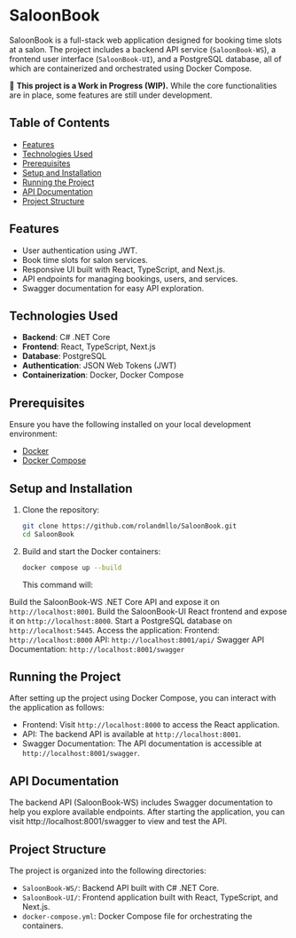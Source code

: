 # SaloonBook

SaloonBook is a full-stack web application designed for booking time slots at a salon. The project includes a backend API service (`SaloonBook-WS`), a frontend user interface (`SaloonBook-UI`), and a PostgreSQL database, all of which are containerized and orchestrated using Docker Compose.

🚧 **This project is a Work in Progress (WIP).** While the core functionalities are in place, some features are still under development.

## Table of Contents

- [Features](#features)
- [Technologies Used](#technologies-used)
- [Prerequisites](#prerequisites)
- [Setup and Installation](#setup-and-installation)
- [Running the Project](#running-the-project)
- [API Documentation](#api-documentation)
- [Project Structure](#project-structure)

## Features

- User authentication using JWT.
- Book time slots for salon services.
- Responsive UI built with React, TypeScript, and Next.js.
- API endpoints for managing bookings, users, and services.
- Swagger documentation for easy API exploration.

## Technologies Used

- **Backend**: C# .NET Core
- **Frontend**: React, TypeScript, Next.js
- **Database**: PostgreSQL
- **Authentication**: JSON Web Tokens (JWT)
- **Containerization**: Docker, Docker Compose

## Prerequisites

Ensure you have the following installed on your local development environment:

- [Docker](https://www.docker.com/get-started)
- [Docker Compose](https://docs.docker.com/compose/install/)

## Setup and Installation

1. Clone the repository:
   ```bash
   git clone https://github.com/rolandmllo/SaloonBook.git
   cd SaloonBook
   ```
2. Build and start the Docker containers:
   ```bash
   docker compose up --build
      ```

   This command will:

Build the SaloonBook-WS .NET Core API and expose it on `http://localhost:8001`.
Build the SaloonBook-UI React frontend and expose it on `http://localhost:8000`.
Start a PostgreSQL database on `http://localhost:5445`.
Access the application:
Frontend: `http://localhost:8000`
API: `http://localhost:8001/api/`
Swagger API Documentation: `http://localhost:8001/swagger`

## Running the Project

After setting up the project using Docker Compose, you can interact with the application as follows:

- Frontend: Visit `http://localhost:8000` to access the React application.
- API: The backend API is available at `http://localhost:8001`.
- Swagger Documentation: The API documentation is accessible at `http://localhost:8001/swagger`.

## API Documentation

The backend API (SaloonBook-WS) includes Swagger documentation to help you explore available endpoints. After starting the application, you can visit http://localhost:8001/swagger to view and test the API.

## Project Structure

The project is organized into the following directories:

- `SaloonBook-WS/`: Backend API built with C# .NET Core.
- `SaloonBook-UI/`: Frontend application built with React, TypeScript, and Next.js.
- `docker-compose.yml`: Docker Compose file for orchestrating the containers.
